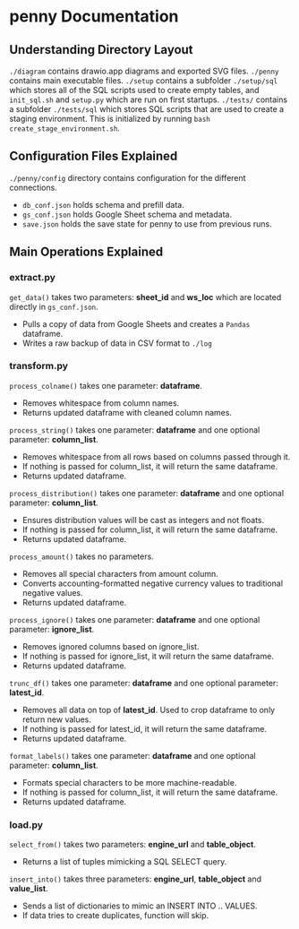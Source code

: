 # penny Documentation

## Understanding Directory Layout
`./diagram` contains drawio.app diagrams and exported SVG files.
`./penny` contains main executable files.
`./setup` contains a subfolder `./setup/sql` which stores all of the SQL scripts used to create empty tables, and `init_sql.sh` and `setup.py` which are run on first startups.
`./tests/` contains a subfolder `./tests/sql` which stores SQL scripts that are used to create a staging environment. This is initialized by running `bash create_stage_environment.sh`.


## Configuration Files Explained
`./penny/config` directory contains configuration for the different connections.
- `db_conf.json` holds schema and prefill data.
- `gs_conf.json` holds Google Sheet schema and metadata.
- `save.json` holds the save state for penny to use from previous runs.


## Main Operations Explained
### extract.py
`get_data()` takes two parameters: **sheet_id** and **ws_loc** which are located directly in `gs_conf.json`.
- Pulls a copy of data from Google Sheets and creates a `Pandas` dataframe. 
- Writes a raw backup of data in CSV format to `./log`

### transform.py
`process_colname()` takes one parameter: **dataframe**.
- Removes whitespace from column names.
- Returns updated dataframe with cleaned column names.

`process_string()` takes one parameter: **dataframe** and one optional parameter: **column_list**.
- Removes whitespace from all rows based on columns passed through it.
- If nothing is passed for column_list, it will return the same dataframe.
- Returns updated dataframe.

`process_distribution()` takes one parameter: **dataframe** and one optional parameter: **column_list**.
- Ensures distribution values will be cast as integers and not floats.
- If nothing is passed for column_list, it will return the same dataframe.
- Returns updated dataframe.

`process_amount()` takes no parameters.
- Removes all special characters from amount column.
- Converts accounting-formatted negative currency values to traditional negative values.
- Returns updated dataframe.

`process_ignore()` takes one parameter: **dataframe** and one optional parameter: **ignore_list**.
- Removes ignored columns based on ignore_list.
- If nothing is passed for ignore_list, it will return the same dataframe.
- Returns updated dataframe.

`trunc_df()` takes one parameter: **dataframe** and one optional parameter: **latest_id**.
- Removes all data on top of **latest_id**. Used to crop dataframe to only return new values.
- If nothing is passed for latest_id, it will return the same dataframe.
- Returns updated dataframe.

`format_labels()` takes one parameter: **dataframe** and one optional parameter: **column_list**.
- Formats special characters to be more machine-readable.
- If nothing is passed for column_list, it will return the same dataframe.
- Returns updated dataframe.

### load.py
`select_from()` takes two parameters: **engine_url** and **table_object**.
- Returns a list of tuples mimicking a SQL SELECT query.

`insert_into()` takes three parameters: **engine_url**, **table_object** and **value_list**.
- Sends a list of dictionaries to mimic an INSERT INTO .. VALUES.
- If data tries to create duplicates, function will skip.
